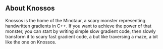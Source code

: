 ## About Knossos

Knossos is the home of the Minotaur, a scary monster representing handwritten gradients in C++.  If you want to achieve the power of that monster, you can start by writing simple slow gradient code, then slowly transform it to scary fast gradient code, a but like traversing a maze, a bit like the one on Knossos.
